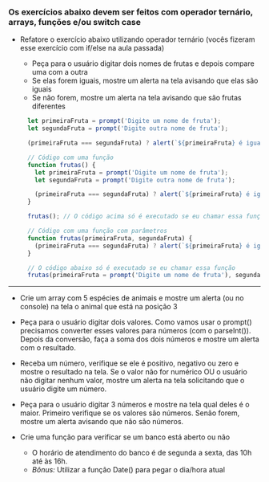 ### Os exercícios abaixo devem ser feitos com operador ternário, arrays, funções e/ou switch case

- Refatore o exercício abaixo utilizando operador ternário (vocês fizeram esse exercício com if/else na aula passada)
  - Peça para o usuário digitar dois nomes de frutas e depois compare uma com a outra
  - Se elas forem iguais, mostre um alerta na tela avisando que elas são iguais
  - Se não forem, mostre um alerta na tela avisando que são frutas diferentes


  ```js
    let primeiraFruta = prompt('Digite um nome de fruta');
    let segundaFruta = prompt('Digite outra nome de fruta');

    (primeiraFruta === segundaFruta) ? alert(`${primeiraFruta} é igual a ${segundaFruta}`) : alert(`${primeiraFruta} é diferente de ${segundaFruta}`)
  ```

  ```js
    // Código com uma função
    function frutas() {
      let primeiraFruta = prompt('Digite um nome de fruta');
      let segundaFruta = prompt('Digite outra nome de fruta');

      (primeiraFruta === segundaFruta) ? alert(`${primeiraFruta} é igual a ${segundaFruta}`) : alert(`${primeiraFruta} é diferente de ${segundaFruta}`)
    }

    frutas(); // O código acima só é executado se eu chamar essa função
  ```

  ```js
    // Código com uma função com parâmetros
    function frutas(primeiraFruta, segundaFruta) {
      (primeiraFruta === segundaFruta) ? alert(`${primeiraFruta} é igual a ${segundaFruta}`) : alert(`${primeiraFruta} é diferente de ${segundaFruta}`)
    }

    // O código abaixo só é executado se eu chamar essa função
    frutas(primeiraFruta = prompt('Digite um nome de fruta'), segundaFruta = prompt('Digite outra nome de fruta'));
  ```

***

- Crie um array com 5 espécies de animais e mostre um alerta (ou no console) na tela o animal que está na posição 3

- Peça para o usuário digitar dois valores. Como vamos usar o prompt() precisamos converter esses valores para números (com o parseInt()). Depois da conversão, faça a soma dos dois números e mostre um alerta com o  resultado.

- Receba um número, verifique se ele é positivo, negativo ou zero e mostre o resultado na tela. Se o valor não for numérico OU o usuário não digitar nenhum valor, mostre um alerta na tela solicitando que o usuário digite um número.

- Peça para o usuário digitar 3 números e mostre na tela qual deles é o maior. Primeiro verifique se os valores são números. Senão forem, mostre um alerta avisando que não são números.

- Crie uma função para verificar se um banco está aberto ou não
  - O horário de atendimento do banco é de segunda a sexta, das 10h até às 16h.
  - *Bônus:* Utilizar a função Date() para pegar o dia/hora atual
